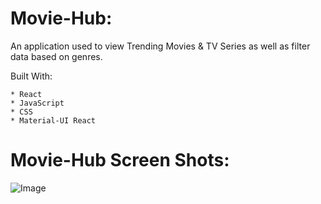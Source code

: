 Movie-Hub: 
==========
An application used to view Trending Movies & TV Series as well as filter data based on genres.


Built With:

    * React
    * JavaScript
    * CSS
    * Material-UI React

Movie-Hub Screen Shots:
=======================

![Image](Movie-Hub-Home.png "icon")



<!-- What was your motivation?
Why did you build this project?
What problems does it solve?
What did you learn?
What makes your project stand out? If your project has alot of feautres consider adding a "Features" section and listing them here. -->